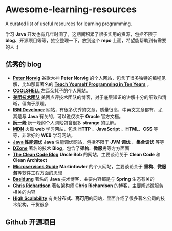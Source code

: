 # Awesome-learning-resources
A curated list of useful resources for learning programming.

学习 **Java** 开发也有几年时间了，这期间积累了很多实用的资源，包括不限于 **blog**、开源项目等等，抽空整理一下，放到这个 **repo** 上面，希望能帮助到有需要的人 :)

## 优秀的 blog
* [**Peter Norvig**](http://norvig.com/)  谷歌大神 **Peter Norvig** 的个人网站，包含了很多独特的编程见解，比如那篇著名的  [**Teach Yourself Programming in Ten Years**](https://norvig.com/21-days.html ) 。
* [**COOLSHELL** ](https://coolshell.cn/) 左耳朵耗子的个人网站。
* [**美团技术团队**](https://tech.meituan.com/)  美团点评技术团队的博客，对于底层知识的讲解十分的细致和清晰，偏向于原理。
* [**IBM Developer**](https://developer.ibm.com/)  网站，有很多优秀的文章，质量很高，中英文文章都有，尤其是与  **Java** 有关的，可以说仅次于 **Oracle** 官方文档。
* [**阮一峰**](www.ruanyifeng.com/home.html) 阮一峰的个人网站包含很多 **strange** 的见解。
* [**MDN**](https://developer.mozilla.org/) 火狐 **web** 学习网站，包含 **HTTP** 、**JavaScript** 、**HTML**、**CSS** 等等，非常好的 **WEB** 学习网站。
* [**Java 性能调优**](http://java-performance.info/) **Java** 性能调优网站，包括不限于 **JVM 调优** 、**集合调优** 等等
* [**DZone**](https://dzone.com/) 著名的技术 **Blog**，包含了**架构**、**微服务**等方方面面
* [**The Clean Code Blog**](https://blog.cleancoder.com/) **Uncle Bob** 的网站，主要谈论关于 **Clean Code** 和 **Clean Architect**
* [**Microservices Guide**](https://martinfowler.com/microservices/)  **Martinfowler** 的个人网站，主要谈论关于 **重构**、**微服务**等软件工程方面的思想
* [**Baeldung**](http://www.baeldung.com/)  著名的 **Java** 技术博客，主要内容都是与 **Spring** 生态有关的
* [**Chris Richardson**](https://www.chrisrichardson.net/blog.html) 著名架构师 **Chris Richardson** 的博客，主要阐述微服务相关的内容
* [**High Scalability**](http://highscalability.com/)  有关**分布式、高可用**的网站，里面介绍了很多著名公司的技术架构，干货很多

## Github 开源项目

